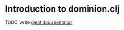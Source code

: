 # Introduction to dominion.clj

TODO: write [great documentation](http://jacobian.org/writing/what-to-write/)
